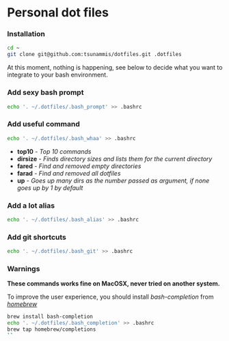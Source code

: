# Personal dot files

### Installation

```bash
cd ~
git clone git@github.com:tsunammis/dotfiles.git .dotfiles
```

At this moment, nothing is happening, see below to decide what you want to integrate to your bash environment.

### Add sexy bash prompt

```bash
echo '. ~/.dotfiles/.bash_prompt' >> .bashrc
```

### Add useful command

```bash
echo '. ~/.dotfiles/.bash_whaa' >> .bashrc
```

* **top10** - _Top 10 commands_
* **dirsize** - _Finds directory sizes and lists them for the current directory_
* **fared** - _Find and removed empty directories_
* **farad** - _Find and removed all dotfiles_
* **up** - _Goes up many dirs as the number passed as argument, if none goes up by 1 by default_

### Add a lot alias

```bash
echo '. ~/.dotfiles/.bash_alias' >> .bashrc
```

### Add git shortcuts

```bash
echo '. ~/.dotfiles/.bash_git' >> .bashrc
```

### Warnings

**These commands works fine on MacOSX, never tried on another system.**

To improve the user experience, you should install *bash-completion* from *[homebrew](http://brew.sh/)*

```bash
brew install bash-completion
echo '. ~/.dotfiles/.bash_completion' >> .bashrc
brew tap homebrew/completions
``
